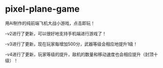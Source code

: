 # pixel-plane-game

用AI制作的纯前端飞机大战小游戏，点击即玩！

-v2进行了更新，可以很好地支持手机端进行游戏了！

-v3进行了更新，现在玩家每增加500分，武器等级会相应地提升1级！

-v4进行了更新，玩家等级的提升，敌机的数量和移动速度也会相应提升（封顶十级）！
